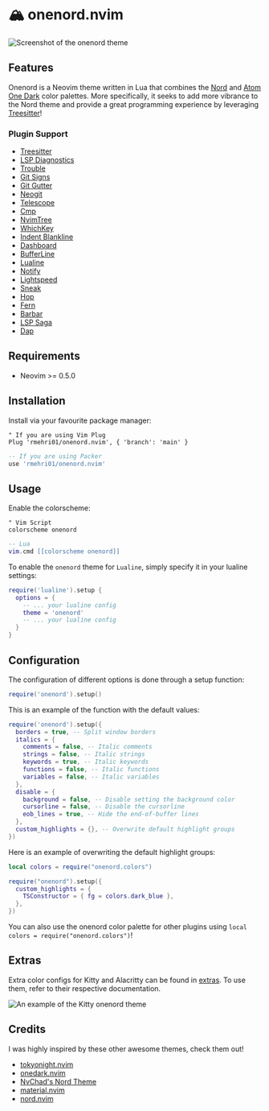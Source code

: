 # 🏔️ onenord.nvim

![Screenshot of the onenord theme](https://user-images.githubusercontent.com/52933714/138731499-c4092892-46cf-45e6-8947-edb5dfe32c06.png)

## Features

Onenord is a Neovim theme written in Lua that combines the [Nord](https://www.nordtheme.com) and [Atom One Dark](https://github.com/atom/atom/tree/master/packages/one-dark-ui) color palettes. More specifically, it seeks to add more vibrance to the Nord theme and provide a great programming experience by leveraging [Treesitter](https://github.com/nvim-treesitter/nvim-treesitter)!

### Plugin Support

- [Treesitter](https://github.com/nvim-treesitter/nvim-treesitter)
- [LSP Diagnostics](https://neovim.io/doc/user/lsp.html)
- [Trouble](https://github.com/folke/trouble.nvim)
- [Git Signs](https://github.com/lewis6991/gitsigns.nvim)
- [Git Gutter](https://github.com/airblade/vim-gitgutter)
- [Neogit](https://github.com/TimUntersberger/neogit)
- [Telescope](https://github.com/nvim-telescope/telescope.nvim)
- [Cmp](https://github.com/hrsh7th/nvim-cmp)
- [NvimTree](https://github.com/kyazdani42/nvim-tree.lua)
- [WhichKey](https://github.com/folke/which-key.nvim)
- [Indent Blankline](https://github.com/lukas-reineke/indent-blankline.nvim)
- [Dashboard](https://github.com/glepnir/dashboard-nvim)
- [BufferLine](https://github.com/akinsho/nvim-bufferline.lua)
- [Lualine](https://github.com/hoob3rt/lualine.nvim)
- [Notify](https://github.com/rcarriga/nvim-notify)
- [Lightspeed](https://github.com/ggandor/lightspeed.nvim)
- [Sneak](https://github.com/justinmk/vim-sneak)
- [Hop](https://github.com/phaazon/hop.nvim)
- [Fern](https://github.com/lambdalisue/fern.vim)
- [Barbar](https://github.com/romgrk/barbar.nvim)
- [LSP Saga](https://github.com/glepnir/lspsaga.nvim)
- [Dap](https://github.com/mfussenegger/nvim-dap)

## Requirements

- Neovim >= 0.5.0

## Installation

Install via your favourite package manager:
```vim
" If you are using Vim Plug
Plug 'rmehri01/onenord.nvim', { 'branch': 'main' }
```

```lua
-- If you are using Packer
use 'rmehri01/onenord.nvim'
```

## Usage

Enable the colorscheme:
```vim
" Vim Script
colorscheme onenord
```

```lua
-- Lua
vim.cmd [[colorscheme onenord]]
```

To enable the `onenord` theme for `Lualine`, simply specify it in your lualine settings:

```lua
require('lualine').setup {
  options = {
    -- ... your lualine config
    theme = 'onenord'
    -- ... your lualine config
  }
}
```

## Configuration

The configuration of different options is done through a setup function:
```lua
require('onenord').setup()
```

This is an example of the function with the default values:
```lua
require('onenord').setup({
  borders = true, -- Split window borders
  italics = {
    comments = false, -- Italic comments
    strings = false, -- Italic strings
    keywords = true, -- Italic keywords
    functions = false, -- Italic functions
    variables = false, -- Italic variables
  },
  disable = {
    background = false, -- Disable setting the background color
    cursorline = false, -- Disable the cursorline
    eob_lines = true, -- Hide the end-of-buffer lines
  },
  custom_highlights = {}, -- Overwrite default highlight groups
})
```

Here is an example of overwriting the default highlight groups:

```lua
local colors = require("onenord.colors")

require("onenord").setup({
  custom_highlights = {
    TSConstructor = { fg = colors.dark_blue },
  },
})
```

You can also use the onenord color palette for other plugins using `local colors = require("onenord.colors")`!

## Extras

Extra color configs for Kitty and Alacritty can be found in [extras](https://github.com/rmehri01/onenord.nvim/blob/main/extras). To use them, refer to their respective documentation.

![An example of the Kitty onenord theme](https://user-images.githubusercontent.com/52933714/139562438-d05ceebe-cf01-4948-bdab-6d0969f22087.png)

## Credits

I was highly inspired by these other awesome themes, check them out!

- [tokyonight.nvim](https://github.com/folke/tokyonight.nvim)
- [onedark.nvim](https://github.com/navarasu/onedark.nvim)
- [NvChad's Nord Theme](https://github.com/NvChad/NvChad#theme-showcase)
- [material.nvim](https://github.com/marko-cerovac/material.nvim)
- [nord.nvim](https://github.com/shaunsingh/nord.nvim)
